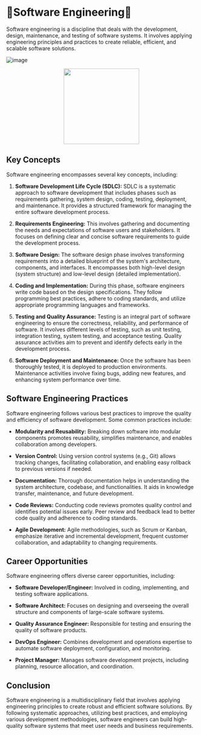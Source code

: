 # 🥹Software Engineering🥹

Software engineering is a discipline that deals with the development, design, maintenance, and testing of software systems. It involves applying engineering principles and practices to create reliable, efficient, and scalable software solutions.


![image](https://github.com/drshahizan/learn-github/assets/106678071/a08316bd-207b-4146-9067-7c72ce0b3a53)

<p align="center">
<img src="https://github.com/drshahizan/Python_EDA/blob/main/lab/hpdp1.jpeg"  height="200" />
</p>

## Key Concepts

Software engineering encompasses several key concepts, including:

1. **Software Development Life Cycle (SDLC):** SDLC is a systematic approach to software development that includes phases such as requirements gathering, system design, coding, testing, deployment, and maintenance. It provides a structured framework for managing the entire software development process.

2. **Requirements Engineering:** This involves gathering and documenting the needs and expectations of software users and stakeholders. It focuses on defining clear and concise software requirements to guide the development process.

3. **Software Design:** The software design phase involves transforming requirements into a detailed blueprint of the system's architecture, components, and interfaces. It encompasses both high-level design (system structure) and low-level design (detailed implementation).

4. **Coding and Implementation:** During this phase, software engineers write code based on the design specifications. They follow programming best practices, adhere to coding standards, and utilize appropriate programming languages and frameworks.

5. **Testing and Quality Assurance:** Testing is an integral part of software engineering to ensure the correctness, reliability, and performance of software. It involves different levels of testing, such as unit testing, integration testing, system testing, and acceptance testing. Quality assurance activities aim to prevent and identify defects early in the development process.

6. **Software Deployment and Maintenance:** Once the software has been thoroughly tested, it is deployed to production environments. Maintenance activities involve fixing bugs, adding new features, and enhancing system performance over time.

## Software Engineering Practices

Software engineering follows various best practices to improve the quality and efficiency of software development. Some common practices include:

- **Modularity and Reusability:** Breaking down software into modular components promotes reusability, simplifies maintenance, and enables collaboration among developers.

- **Version Control:** Using version control systems (e.g., Git) allows tracking changes, facilitating collaboration, and enabling easy rollback to previous versions if needed.

- **Documentation:** Thorough documentation helps in understanding the system architecture, codebase, and functionalities. It aids in knowledge transfer, maintenance, and future development.

- **Code Reviews:** Conducting code reviews promotes quality control and identifies potential issues early. Peer review and feedback lead to better code quality and adherence to coding standards.

- **Agile Development:** Agile methodologies, such as Scrum or Kanban, emphasize iterative and incremental development, frequent customer collaboration, and adaptability to changing requirements.

## Career Opportunities

Software engineering offers diverse career opportunities, including:

- **Software Developer/Engineer:** Involved in coding, implementing, and testing software applications.

- **Software Architect:** Focuses on designing and overseeing the overall structure and components of large-scale software systems.

- **Quality Assurance Engineer:** Responsible for testing and ensuring the quality of software products.

- **DevOps Engineer:** Combines development and operations expertise to automate software deployment, configuration, and monitoring.

- **Project Manager:** Manages software development projects, including planning, resource allocation, and coordination.

## Conclusion

Software engineering is a multidisciplinary field that involves applying engineering principles to create robust and efficient software solutions. By following systematic approaches, utilizing best practices, and employing various development methodologies, software engineers can build high-quality software systems that meet user needs and business requirements.
